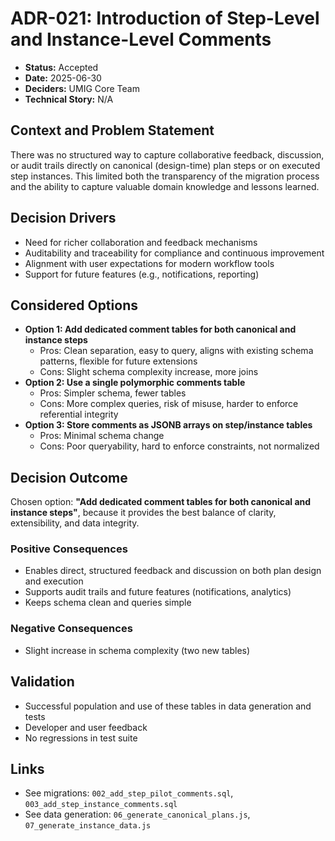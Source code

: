 # ADR-021: Introduction of Step-Level and Instance-Level Comments

- **Status:** Accepted
- **Date:** 2025-06-30
- **Deciders:** UMIG Core Team
- **Technical Story:** N/A

## Context and Problem Statement

There was no structured way to capture collaborative feedback, discussion, or audit trails directly on canonical (design-time) plan steps or on executed step instances. This limited both the transparency of the migration process and the ability to capture valuable domain knowledge and lessons learned.

## Decision Drivers

- Need for richer collaboration and feedback mechanisms
- Auditability and traceability for compliance and continuous improvement
- Alignment with user expectations for modern workflow tools
- Support for future features (e.g., notifications, reporting)

## Considered Options

- **Option 1: Add dedicated comment tables for both canonical and instance steps**
  - Pros: Clean separation, easy to query, aligns with existing schema patterns, flexible for future extensions
  - Cons: Slight schema complexity increase, more joins
- **Option 2: Use a single polymorphic comments table**
  - Pros: Simpler schema, fewer tables
  - Cons: More complex queries, risk of misuse, harder to enforce referential integrity
- **Option 3: Store comments as JSONB arrays on step/instance tables**
  - Pros: Minimal schema change
  - Cons: Poor queryability, hard to enforce constraints, not normalized

## Decision Outcome

Chosen option: **"Add dedicated comment tables for both canonical and instance steps"**, because it provides the best balance of clarity, extensibility, and data integrity.

### Positive Consequences

- Enables direct, structured feedback and discussion on both plan design and execution
- Supports audit trails and future features (notifications, analytics)
- Keeps schema clean and queries simple

### Negative Consequences

- Slight increase in schema complexity (two new tables)

## Validation

- Successful population and use of these tables in data generation and tests
- Developer and user feedback
- No regressions in test suite

## Links

- See migrations: `002_add_step_pilot_comments.sql`, `003_add_step_instance_comments.sql`
- See data generation: `06_generate_canonical_plans.js`, `07_generate_instance_data.js`
